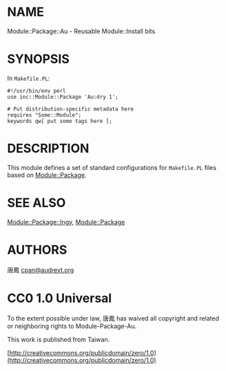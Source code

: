 # NAME

Module::Package::Au - Reusable Module::Install bits

# SYNOPSIS

In `Makefile.PL`:

    #!/usr/bin/env perl
    use inc::Module::Package 'Au:dry 1';

    # Put distribution-specific metadata here
    requires "Some::Module";
    keywords qw[ put some tags here ];

# DESCRIPTION

This module defines a set of standard configurations for `Makefile.PL`
files based on [Module::Package](http://search.cpan.org/perldoc?Module::Package).

# SEE ALSO

[Module::Package::Ingy](http://search.cpan.org/perldoc?Module::Package::Ingy), [Module::Package](http://search.cpan.org/perldoc?Module::Package)

# AUTHORS

唐鳳 <cpan@audreyt.org>

# CC0 1.0 Universal

To the extent possible under law, 唐鳳 has waived all copyright and related
or neighboring rights to Module-Package-Au.

This work is published from Taiwan.

[http://creativecommons.org/publicdomain/zero/1.0](http://creativecommons.org/publicdomain/zero/1.0)
